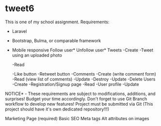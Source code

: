 # tweet6
This is one of my school assignment. 
Requirements:

- Laravel
- Bootstrap, Bulma, or comparable framework
- Mobile responsive
Follow user*
Unfollow user*
Tweets
    -Create
    -Tweet using an uploaded photo
    
   
    -Read
    
    -Like button
    -Retweet button
    -Comments
    -Create (write comment form)
    -Read (view list of comments)
    -Update
    -Destroy
    -Update
    -Delete
Users
    -Create
    -Registration/Signup page
    -Read
    -User profile
    -Update

NOTICE* - These requirements are subject to modifications, additions, and surprises! Budget your time accordingly.  Don't forget to use Git Branch workflow to develop new features!  Project must be submitted via Git (This project should have it's own dedicated repository!!!)
 
Marketing Page (required)
Basic SEO
Meta tags
Alt attributes on images
<title>
Proper use of <h#> heading tags
Well formatted written page content.
The marketing page should persuade me to want to use your Tweeter application.  Tell me about features, benefits, and why I should use your platform!

 
 
Utilize ScrollMagic or a comparable JavaScript library to animate page elements as scrolling occurs
http://scrollmagic.io/
 (Links to an external site.)
Links to an external site.
 
Example: https://www.kitkat.com/android/#/techspec
 (Links to an external site.)
Links to an external site.
 
 
Utilize Bulma or Bootstrap 4 CSS Library (JS library optional if using Bootstrap)
https://getbootstrap.com/
 (Links to an external site.)
Links to an external site.
 
https://bulma.io/
 (Links to an external site.)
Links to an external site.


 
Fully mobile responsive (from phone to desktop size)
 
No pre-made templates allowed for this one. Build from scratch.  
 
 
Tweeter additions (required):
Complete list of personalized feedback items that you received after part 1.
 
GIF Comments
Your Vue Giphy Search module must be integrated in to Tweeter
Users should be able to make comments that use GIF images instead of text.
 
AJAX Like button
Use AJAX to update the like count in the database
Update the displayed like count without a refresh
Be able to "unlike" as well
There should be a visual indication that you have liked a post.  
 
Paginate Tweets (on feed and anywhere else they are displayed)
See: https://laravel.com/docs/5.6/pagination
 (Links to an external site.)
Links to an external site.
 
Note! If you choose to infinite scrolling, then traditional pagination is not required, and you will receive an additional 5% bonus.    
 
Bonus Tweeter ideas (5% each unless otherwise indicated):
Nested comments
User can reply directly to another users comment
You only need to go "1 level deep".  Like Facebook comments!
 
Share URL's (with preview)
Example: url-preview-example.PNG
 
Login with Socialite (10%)


See: https://developers.facebook.com/docs/facebook-login/
 (Links to an external site.)
Links to an external site.
 
 
Show a "profile card" when hovering a username
Utilize AJAX to pull profile information from the database
Display that information (name, profile, etc...)
See Facebook & Twitter for examples of this
 
Search (10%, 5% for each)
Search by username and/or email
Search by hashtags (only if implementing hashtags too)
 
Infinite scroll


Use AJAX to continuously load Tweets when the user scrolls down
Example: www.facebook.com
 (Links to an external site.)
Links to an external site.
 
 
Re-tweeting
If you re-tweet something, you must give attribution to the author
Link back to the original tweet
 
Notification system (10%)
Someone likes your tweet
Someone follows you
Someone comments on your Tweet
Someone replies to your comment
 
Hashtagging (10%)
What's trending
Hashtags in Tweets must be clickable, and show a list of related Tweets
 
Private messaging (10%)
One to one private messages
Maintain an "inbox" of messages
 
Tweet using an uploaded photo (5%)
 
Comment using an uploaded photo (5%)
We could easily refactor our GIF comments a little bit to implement this!
